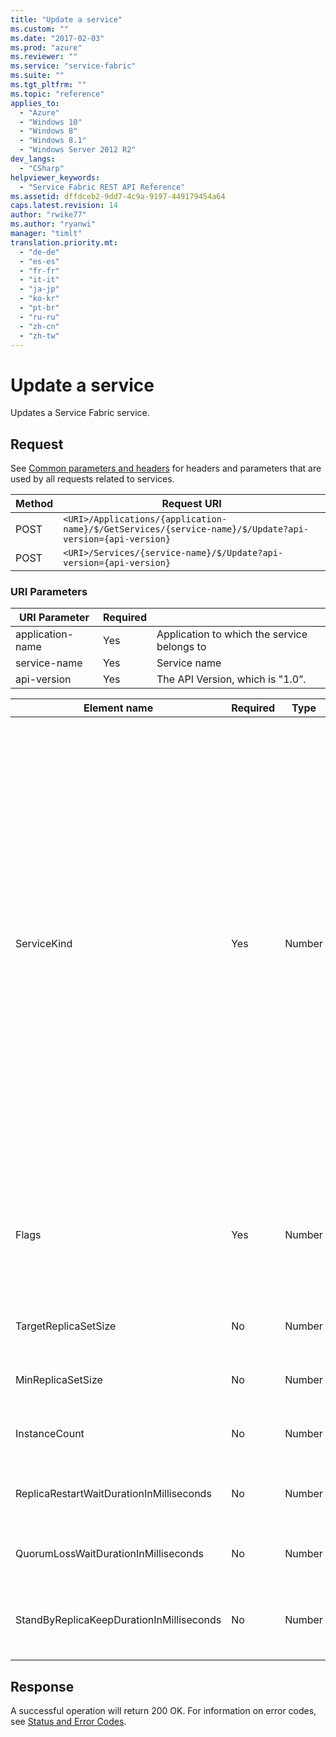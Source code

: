 ```yaml
---
title: "Update a service"
ms.custom: ""
ms.date: "2017-02-03"
ms.prod: "azure"
ms.reviewer: ""
ms.service: "service-fabric"
ms.suite: ""
ms.tgt_pltfrm: ""
ms.topic: "reference"
applies_to: 
  - "Azure"
  - "Windows 10"
  - "Windows 8"
  - "Windows 8.1"
  - "Windows Server 2012 R2"
dev_langs: 
  - "CSharp"
helpviewer_keywords: 
  - "Service Fabric REST API Reference"
ms.assetid: dffdceb2-9dd7-4c9a-9197-449179454a64
caps.latest.revision: 14
author: "rwike77"
ms.author: "ryanwi"
manager: "timlt"
translation.priority.mt: 
  - "de-de"
  - "es-es"
  - "fr-fr"
  - "it-it"
  - "ja-jp"
  - "ko-kr"
  - "pt-br"
  - "ru-ru"
  - "zh-cn"
  - "zh-tw"
---
```

# Update a service
Updates a Service Fabric service.  
  
## Request  
 See [Common parameters and headers](service.md#bk_common) for headers and parameters that are used by all requests related to services.  
  
|Method|Request URI|  
|------------|-----------------|  
|POST|`<URI>/Applications/{application-name}/$/GetServices/{service-name}/$/Update?api-version={api-version}`|  
|POST|`<URI>/Services/{service-name}/$/Update?api-version={api-version}`|  
  
### URI Parameters  
  
|URI Parameter|Required||  
|-------------------|--------------|------|  
|application-name|Yes|Application to which the service belongs to|  
|service-name|Yes|Service name|  
|api-version|Yes|The API Version, which is "1.0”.|  
  
|Element name|Required|Type|Description|  
|------------------|--------------|----------|-----------------|  
|ServiceKind|Yes|Number|The service kind.<br /><br /> Possible values are:<br /><br /> -   Invalid - Indicates the service kind is invalid. All Service Fabric enumerations have the invalid type. The value is zero.<br />-   Stateless - Does not use Service Fabric to make its state highly available or reliable. The value is 1.<br />-   Stateful - Uses Service Fabric to make its state or part of its state highly available and reliable. The value is 2.|  
|Flags|Yes|Number|The Service update flags. This indicates which parameters for the service needs to be updated.|  
|TargetReplicaSetSize|No|Number|For Stateful service, the target replica set size|  
|MinReplicaSetSize|No|Number|For Stateful service, the min replica set size.|  
|InstanceCount|No|Number|For Stateless service, the instance count.|  
|ReplicaRestartWaitDurationInMilliseconds|No|Number|For Stateful service, Replica restart wait duration.|  
|QuorumLossWaitDurationInMilliseconds|No|Number|For Stateful service, the Quorum loss wait duration.|  
|StandByReplicaKeepDurationInMilliseconds|No|Number|For Stateful service, the Standby replica keep alive duration.|  
  
## Response  
 A successful operation will return 200 OK. For information on error codes, see [Status and Error Codes](status-and-error-codes1.md).